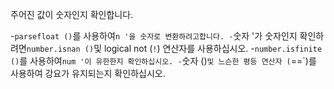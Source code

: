 주어진 값이 숫자인지 확인합니다.

-`parsefloat ()`를 사용하여`n '을 숫자로 변환하려고합니다.
-`숫자 '가 숫자인지 확인하려면`number.isnan ()`및 logical not (`!`) 연산자를 사용하십시오.
-`number.isfinite ()`를 사용하여`num '이 유한한지 확인하십시오.
-`숫자 ()`및 느슨한 평등 연산자 (`==`)를 사용하여 강요가 유지되는지 확인하십시오.
